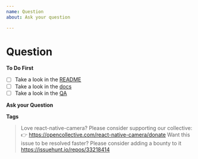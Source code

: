 ```yaml
---
name: Question
about: Ask your question

---
```


# Question

**To Do First**
- [ ] Take a look in the [README](https://github.com/caiosdias/react-native-camera/blob/master/README.md)
- [ ] Take a look in the [docs](https://github.com/caiosdias/react-native-camera/blob/master/docs/RNCamera.md)
- [ ] Take a look in the [QA](https://github.com/caiosdias/react-native-camera/blob/master/docs/QA.md)

**Ask your Question**
<!--ask your question-->

**Tags**
<!--add some related tags to your question-->

> Love react-native-camera? Please consider supporting our collective: 👉  https://opencollective.com/react-native-camera/donate
> Want this issue to be resolved faster? Please consider adding a bounty to it https://issuehunt.io/repos/33218414
